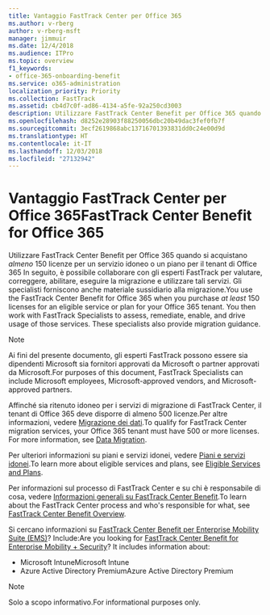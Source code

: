 ```yaml
---
title: Vantaggio FastTrack Center per Office 365
ms.author: v-rberg
author: v-rberg-msft
manager: jimmuir
ms.date: 12/4/2018
ms.audience: ITPro
ms.topic: overview
f1_keywords:
- office-365-onboarding-benefit
ms.service: o365-administration
localization_priority: Priority
ms.collection: FastTrack
ms.assetid: cb4d7c0f-ad86-4134-a5fe-92a250cd3003
description: Utilizzare FastTrack Center Benefit per Office 365 quando si acquistano almeno 150 licenze per un servizio idoneo o un piano per il tenant di Office 365 In seguito, è possibile collaborare con gli esperti FastTrack per valutare, correggere, abilitare, eseguire la migrazione e utilizzare tali servizi. Gli specialisti forniscono anche materiale sussidiario alla migrazione.
ms.openlocfilehash: d8252e28903f88250056dbc20b49dac3fef0fb7f
ms.sourcegitcommit: 3ecf2619868abc13716701393831dd0c24e00d9d
ms.translationtype: HT
ms.contentlocale: it-IT
ms.lasthandoff: 12/03/2018
ms.locfileid: "27132942"
---
```

# <a name="fasttrack-center-benefit-for-office-365"></a><span data-ttu-id="f67fe-105">Vantaggio FastTrack Center per Office 365</span><span class="sxs-lookup"><span data-stu-id="f67fe-105">FastTrack Center Benefit for Office 365</span></span>

<span data-ttu-id="f67fe-p102">Utilizzare FastTrack Center Benefit per Office 365 quando si acquistano *almeno* 150 licenze per un servizio idoneo o un piano per il tenant di Office 365 In seguito, è possibile collaborare con gli esperti FastTrack per valutare, correggere, abilitare, eseguire la migrazione e utilizzare tali servizi. Gli specialisti forniscono anche materiale sussidiario alla migrazione.</span><span class="sxs-lookup"><span data-stu-id="f67fe-p102">You use the FastTrack Center Benefit for Office 365 when you purchase  *at least*  150 licenses for an eligible service or plan for your Office 365 tenant. You then work with FastTrack Specialists to assess, remediate, enable, and drive usage of those services. These specialists also provide migration guidance.</span></span> 
  
> [!NOTE]
> <span data-ttu-id="f67fe-109">Ai fini del presente documento, gli esperti FastTrack possono essere sia dipendenti Microsoft sia fornitori approvati da Microsoft o partner approvati da Microsoft.</span><span class="sxs-lookup"><span data-stu-id="f67fe-109">For purposes of this document, FastTrack Specialists can include Microsoft employees, Microsoft-approved vendors, and Microsoft-approved partners.</span></span> 
  
<span data-ttu-id="f67fe-p103">Affinché sia ritenuto idoneo per i servizi di migrazione di FastTrack Center, il tenant di Office 365 deve disporre di almeno 500 licenze.Per altre informazioni, vedere [Migrazione dei dati](O365-data-migration.md).</span><span class="sxs-lookup"><span data-stu-id="f67fe-p103">To qualify for FastTrack Center migration services, your Office 365 tenant must have 500 or more licenses. For more information, see [Data Migration](O365-data-migration.md).</span></span>
  
<span data-ttu-id="f67fe-112">Per ulteriori informazioni su piani e servizi idonei, vedere [Piani e servizi idonei](O365-eligible-services-and-plans.md).</span><span class="sxs-lookup"><span data-stu-id="f67fe-112">To learn more about eligible services and plans, see [Eligible Services and Plans](O365-eligible-services-and-plans.md).</span></span>
  
<span data-ttu-id="f67fe-113">Per informazioni sul processo di FastTrack Center e su chi è responsabile di cosa, vedere [Informazioni generali su FastTrack Center Benefit](O365-fasttrack-benefit-overview.md).</span><span class="sxs-lookup"><span data-stu-id="f67fe-113">To learn about the FastTrack Center process and who's responsible for what, see [FastTrack Center Benefit Overview](O365-fasttrack-benefit-overview.md).</span></span>
  
<span data-ttu-id="f67fe-p104">Si cercano informazioni su [FastTrack Center Benefit per Enterprise Mobility Suite (EMS)](https://go.microsoft.com/fwlink/?linkid=2005312)? Include:</span><span class="sxs-lookup"><span data-stu-id="f67fe-p104">Are you looking for [FastTrack Center Benefit for Enterprise Mobility + Security](https://go.microsoft.com/fwlink/?linkid=2005312)? It includes information about:</span></span>
  
- <span data-ttu-id="f67fe-116">Microsoft Intune</span><span class="sxs-lookup"><span data-stu-id="f67fe-116">Microsoft Intune</span></span>    
- <span data-ttu-id="f67fe-117">Azure Active Directory Premium</span><span class="sxs-lookup"><span data-stu-id="f67fe-117">Azure Active Directory Premium</span></span> 
    
> [!NOTE]
> <span data-ttu-id="f67fe-118">Solo a scopo informativo.</span><span class="sxs-lookup"><span data-stu-id="f67fe-118">For informational purposes only.</span></span> 
  
  

 